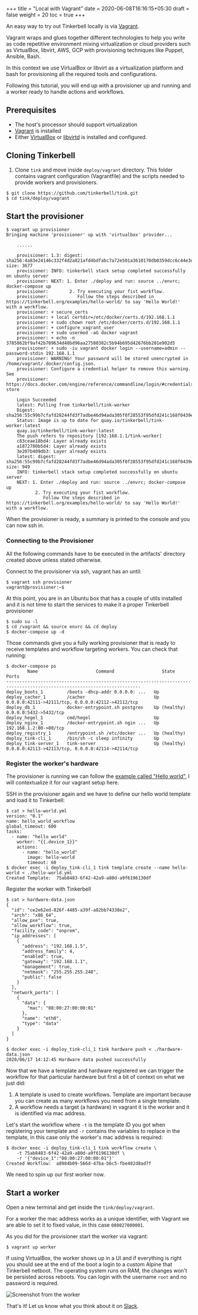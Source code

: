 +++
title = "Local with Vagrant"
date = 2020-06-08T16:16:15+05:30
draft = false
weight = 20
toc = true
+++

An easy way to try out Tinkerbell locally is via [Vagrant](https://www.vagrantup.com).

Vagrant wraps and glues together different technologies to help you write as
code repetitive environment mixing virtualization or cloud providers such as
VirtualBox, libvirt, AWS, GCP with provisioning techniques like Puppet, Ansible,
Bash.

In this context we use VirtualBox or libvirt as a virtualization platform and
bash for provisioning all the required tools and configurations.

Following this tutorial, you will end up with a provisioner up and running and a
worker ready to handle actions and workflows.

## Prerequisites

- The host's processor should support virtualization
- [Vagrant](https://www.vagrantup.com/downloads) is installed
- Either [VirtualBox](https://www.virtualbox.org/) or [libvirtd](https://libvirt.org/) is installed and configured.

## Cloning Tinkerbell

1. Clone `tink` and move inside `deploy/vagrant` directory. This folder contains
   vagrant configuration (Vagrantfile) and the scripts needed to provide workers
   and provisioners.

```
$ git clone https://github.com/tinkerbell/tink.git
$ cd tink/deploy/vagrant
```

## Start the provisioner

```
$ vagrant up provisioner
Bringing machine 'provisioner' up with 'virtualbox' provider...

    ......

    provisioner: 1.3: digest: sha256:4a83e24146c332f4d2a821afd4bdfabc7a72e501a3610170db0359dcc6c44e3d size: 3677
    provisioner: INFO: tinkerbell stack setup completed successfully on ubuntu server
    provisioner: NEXT: 1. Enter ./deploy and run: source ../envrc; docker-compose up
    provisioner:        2. Try executing your fist workflow.
    provisioner:           Follow the steps described in https://tinkerbell.org/examples/hello-world/ to say 'Hello World!' with a workflow.
    provisioner: + secure_certs
    provisioner: + local certdir=/etc/docker/certs.d/192.168.1.1
    provisioner: + sudo chown root /etc/docker/certs.d/192.168.1.1
    provisioner: + configure_vagrant_user
    provisioner: + sudo usermod -aG docker vagrant
    provisioner: + echo -n 3785862bf9af42b709634d40bd96aa27580382c5b94b695d42676bb201e902d5
    provisioner: + sudo -iu vagrant docker login --username=admin --password-stdin 192.168.1.1
    provisioner: WARNING! Your password will be stored unencrypted in /home/vagrant/.docker/config.json.
    provisioner: Configure a credential helper to remove this warning. See
    provisioner: https://docs.docker.com/engine/reference/commandline/login/#credentials-store

    Login Succeeded
    latest: Pulling from tinkerbell/tink-worker
    Digest: sha256:55c99b7cfafd28244fd3f7adbe46d94ada305f0f28553f95dfd241c168f0439e
    Status: Image is up to date for quay.io/tinkerbell/tink-worker:latest
    quay.io/tinkerbell/tink-worker:latest
    The push refers to repository [192.168.1.1/tink-worker]
    c83ceae18bd4: Layer already exists
    a1872780b5d4: Layer already exists
    3e207b409db3: Layer already exists
    latest: digest: sha256:55c99b7cfafd28244fd3f7adbe46d94ada305f0f28553f95dfd241c168f0439e size: 949
    INFO: tinkerbell stack setup completed successfully on ubuntu server
    NEXT: 1. Enter ./deploy and run: source ../envrc; docker-compose up
           2. Try executing your fist workflow.
              Follow the steps described in https://tinkerbell.org/examples/hello-world/ to say 'Hello World!' with a workflow.
```

When the provisioner is ready, a summary is printed to the console and you can now ssh in.

### Connecting to the Provisioner

All the following commands have to be executed in the artifacts' directory created above unless stated otherwise.

Connect to the provisioner via ssh, vagrant has an until:

```
$ vagrant ssh provisioner
vagrant@provisioner:~$
```

At this point, you are in an Ubuntu box that has a couple of utils installed and
it is not time to start the services to make it a proper Tinkerbell provisioner

```
$ sudo su -l
$ cd /vagrant && source envrc && cd deploy
$ docker-compose up -d
```

Those commands give you a fully working provisioner that is ready to receive
templates and workflow targeting workers. You can check that running:

```
$ docker-compose ps
        Name                      Command                  State                             Ports
-------------------------------------------------------------------------------------------------------------------------
deploy_boots_1         /boots -dhcp-addr 0.0.0.0: ...   Up
deploy_cacher_1        /cacher                          Up             0.0.0.0:42111->42111/tcp, 0.0.0.0:42112->42112/tcp
deploy_db_1            docker-entrypoint.sh postgres    Up (healthy)   0.0.0.0:5432->5432/tcp
deploy_hegel_1         cmd/hegel                        Up
deploy_nginx_1         /docker-entrypoint.sh ngin ...   Up             192.168.1.2:80->80/tcp
deploy_registry_1      /entrypoint.sh /etc/docker ...   Up (healthy)
deploy_tink-cli_1      /bin/sh -c sleep infinity        Up
deploy_tink-server_1   tink-server                      Up (healthy)   0.0.0.0:42113->42113/tcp, 0.0.0.0:42114->42114/tcp
```

### Register the worker's hardware

The provisioner is running we can follow the [example called "Hello
world"](/examples/hello-world), I will contextualize it for our vagrant setup
here.

SSH in the provisioner again and we have to define our hello world template and load it to Tinkerbell:

```
$ cat > hello-world.yml
version: "0.1"
name: hello_world_workflow
global_timeout: 600
tasks:
  - name: "hello world"
    worker: "{{.device_1}}"
    actions:
      - name: "hello_world"
        image: hello-world
        timeout: 60
$ docker exec -i deploy_tink-cli_1 tink template create --name hello-world < ./hello-world.yml
Created Template:  75ab8483-6f42-42a9-a80d-a9f6196130df
```

Register the worker with Tinkerbell

```
$ cat > hardware-data.json
{
  "id": "ce2e62ed-826f-4485-a39f-a82bb74338e2",
  "arch": "x86_64",
  "allow_pxe": true,
  "allow_workflow": true,
  "facility_code": "onprem",
  "ip_addresses": [
    {
      "address": "192.168.1.5",
      "address_family": 4,
      "enabled": true,
      "gateway": "192.168.1.1",
      "management": true,
      "netmask": "255.255.255.248",
      "public": false
    }
  ],
  "network_ports": [
    {
      "data": {
        "mac": "08:00:27:00:00:01"
      },
      "name": "eth0",
      "type": "data"
    }
  ]
}

$ docker exec -i deploy_tink-cli_1 tink hardware push < ./hardware-data.json
2020/06/17 14:12:45 Hardware data pushed successfully
```

Now that we have a template and hardware registered we can trigger the workflow for that particular hardware but first a bit of context on what we just did:

1. A template is used to create workflows. Template are important because you
   can create as many workflows you need from a single template.
2. A workflow needs a target (a hardware) in vagrant it is the worker and it is
   identified via mac address.

Let's start the workflow where `-t` is the template ID you got when registering
your template and `-r` contains the variables to replace in the template, in
this case only the worker's mac address is required:

```
$ docker exec -i deploy_tink-cli_1 tink workflow create \
    -t 75ab8483-6f42-42a9-a80d-a9f6196130df \
    -r '{"device_1":"08:00:27:00:00:01"}'
Created Workflow:  a8984b09-566d-47ba-b6c5-fbe482d8ad7f
```

We need to spin up our first worker now.

## Start a worker

Open a new terminal and get inside the `tink/deploy/vagrant`.

For a worker the mac address works as a unique identifier, with Vagrant we are
able to set it to fixed value, in this case `080027000001`.

As you did for the provisioner start the worker via vagrant:

```
$ vagrant up worker
```

If using VirtualBox, the worker shows up in a UI and if everything is right you
should see at the end of the boot a login to a custom Alpine that Tinkerbell
netboot. The operating system runs on RAM, the changes won't be persisted across
reboots. You can login with the username `root` and no password is required.

![Screenshot from the worker](/images/vagrant-setup-vbox-worker.png)

That's it! Let us know what you think about it on [Slack](/community-slack).
